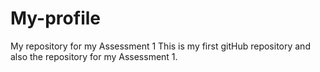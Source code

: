 # My-profile
My repository for my Assessment 1
This is my first gitHub repository and also the repository for my Assessment 1.
